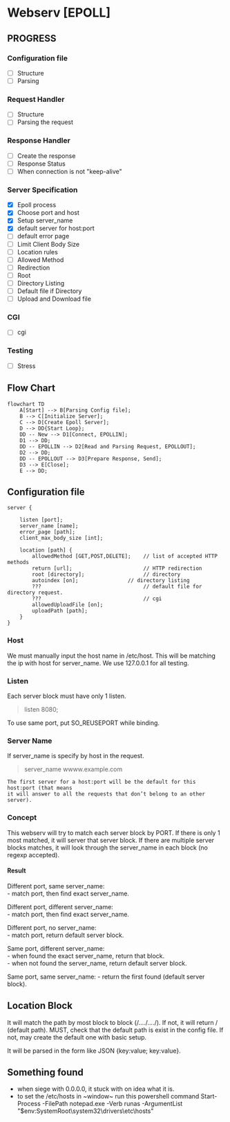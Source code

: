 # Webserv [EPOLL]

## PROGRESS
### Configuration file
- [ ] Structure
- [ ] Parsing

### Request Handler
- [ ] Structure
- [ ] Parsing the request

### Response Handler
- [ ] Create the response
- [ ] Response Status
- [ ] When connection is not "keep-alive"

### Server Specification
- [x] Epoll process
- [x] Choose port and host
- [x] Setup server_name
- [x] default server for host:port
- [ ] default error page
- [ ] Limit Client Body Size
- [ ] Location rules
- [ ] Allowed Method
- [ ] Redirection
- [ ] Root
- [ ] Directory Listing
- [ ] Default file if Directory
- [ ] Upload and Download file

### CGI
- [ ] cgi

### Testing
- [ ] Stress

## Flow Chart
```mermaid
flowchart TD
    A[Start] --> B[Parsing Config file];
    B --> C[Initialize Server];
    C --> D[Create Epoll Server];
    D --> DD{Start Loop};
    DD -- New --> D1[Connect, EPOLLIN];
    D1 --> DD;
    DD -- EPOLLIN --> D2[Read and Parsing Request, EPOLLOUT];
    D2 --> DD;
    DD -- EPOLLOUT --> D3[Prepare Response, Send];
    D3 --> E[Close];
    E --> DD;
```

## Configuration file

```
server {

    listen [port];
    server_name [name];
    error_page [path];
    client_max_body_size [int];

    location [path] {
        allowedMethod [GET,POST,DELETE];    // list of accepted HTTP methods
        return [url];                       // HTTP redirection
        root [directory];                   // directory
        autoindex [on];                // directory listing
        ???                                 // default file for directory request.
        ???                                 // cgi
        allowedUploadFile [on];
        uploadPath [path];
    }
}
```

### Host
We must manually input the host name in /etc/host. This will be matching the ip with host for server_name.
We use 127.0.0.1 for all testing.

### Listen
Each server block must have only 1 listen.
> listen 8080;

To use same port, put SO_REUSEPORT while binding.

### Server Name
If server_name is specify by host in the request.
> server_name wwww.example.com

```
The first server for a host:port will be the default for this host:port (that means
it will answer to all the requests that don’t belong to an other server).
```

### Concept
This webserv will try to match each server block by PORT. If there is only 1 most matched, it will server that server block. If there are multiple server blocks matches, it will look through the server_name in each block (no regexp accepted).

#### Result
Different port, same server_name:\
    - match port, then find exact server_name.

Different port, different server_name:\
    - match port, then find exact server_name.

Different port, no server_name:\
    - match port, return default server block.

Same port, different server_name:\
    - when found the exact server_name, return that block.\
    - when not found the server_name, return default server block.

Same port, same server_name:
    - return the first found (default server block).

## Location Block
It will match the path by most block to block (/..../..../). If not, it will return / (default path).
MUST, check that the default path is exist in the config file. If not, may create the default one with basic setup.

It will be parsed in the form like JSON {key:value; key:value}.

## Something found
- when siege with 0.0.0.0, it stuck with on idea what it is.
- to set the /etc/hosts in ~window~ run this powershell command 
    Start-Process -FilePath notepad.exe -Verb runas -ArgumentList "$env:SystemRoot\system32\drivers\etc\hosts"
